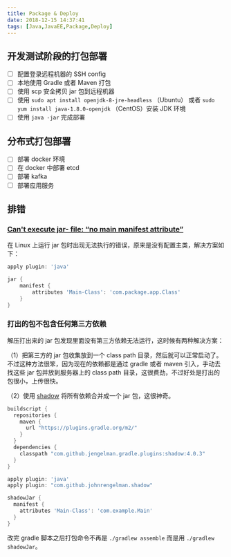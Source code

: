 ```yaml
---
title: Package & Deploy
date: 2018-12-15 14:37:41
tags: [Java,JavaEE,Package,Deploy]
---
```


## 开发测试阶段的打包部署

- [ ] 配置登录远程机器的 SSH config
- [ ] 本地使用 Gradle 或者 Maven 打包
- [ ] 使用 scp 安全拷贝 jar 包到远程机器
- [ ] 使用 `sudo apt install openjdk-8-jre-headless` （Ubuntu） 或者 `sudo yum install java-1.8.0-openjdk` （CentOS）安装 JDK 环境
- [ ] 使用 `java -jar` 完成部署

## 分布式打包部署

- [ ] 部署 docker 环境
- [ ] 在 docker 中部署 etcd
- [ ] 部署 kafka
- [ ] 部署应用服务

## 排错

### [Can't execute jar- file: “no main manifest attribute”](https://stackoverflow.com/questions/9689793/cant-execute-jar-file-no-main-manifest-attribute)

在 Linux 上运行 jar 包时出现无法执行的错误，原来是没有配置主类，解决方案如下：

```groovy
apply plugin: 'java'

jar {
    manifest {
        attributes 'Main-Class': 'com.package.app.Class'
    }
}
```

### 打出的包不包含任何第三方依赖

解压打出来的 jar 包发现里面没有第三方依赖无法运行，这时候有两种解决方案：

（1）把第三方的 jar 包收集放到一个 class path 目录，然后就可以正常启动了。不过这种方法很笨，因为现在的依赖都是通过 gradle 或者 maven 引入，手动去找这些 jar 包并放到服务器上的 class path 目录，这很费劲，不过好处是打出的包很小，上传很快。

（2）使用 [shadow](https://imperceptiblethoughts.com/shadow/) 将所有依赖合并成一个 jar 包，这很神奇。

```groovy
buildscript {
  repositories {
    maven {
      url "https://plugins.gradle.org/m2/"
    }
  }
  dependencies {
    classpath "com.github.jengelman.gradle.plugins:shadow:4.0.3"
  }
}

apply plugin: 'java'
apply plugin: "com.github.johnrengelman.shadow"

shadowJar {
  manifest {
    attributes 'Main-Class': 'com.example.Main'
  }
}
```

改完 gradle 脚本之后打包命令不再是  `./gradlew assemble`  而是用 `./gradlew shadowJar`。

